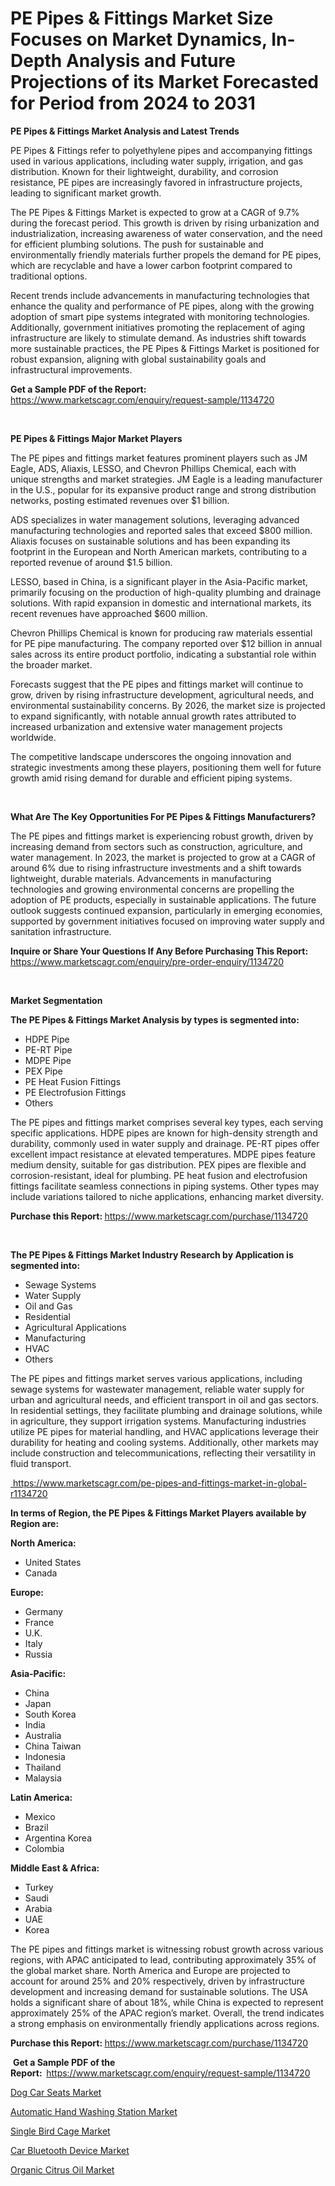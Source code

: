 <p><h1>PE Pipes & Fittings Market Size Focuses on Market Dynamics, In-Depth Analysis and Future Projections of its Market Forecasted for Period from 2024 to 2031</h1></p><p><strong>PE Pipes & Fittings Market Analysis and Latest Trends</strong></p>
<p><p>PE Pipes & Fittings refer to polyethylene pipes and accompanying fittings used in various applications, including water supply, irrigation, and gas distribution. Known for their lightweight, durability, and corrosion resistance, PE pipes are increasingly favored in infrastructure projects, leading to significant market growth.</p><p>The PE Pipes & Fittings Market is expected to grow at a CAGR of 9.7% during the forecast period. This growth is driven by rising urbanization and industrialization, increasing awareness of water conservation, and the need for efficient plumbing solutions. The push for sustainable and environmentally friendly materials further propels the demand for PE pipes, which are recyclable and have a lower carbon footprint compared to traditional options.</p><p>Recent trends include advancements in manufacturing technologies that enhance the quality and performance of PE pipes, along with the growing adoption of smart pipe systems integrated with monitoring technologies. Additionally, government initiatives promoting the replacement of aging infrastructure are likely to stimulate demand. As industries shift towards more sustainable practices, the PE Pipes & Fittings Market is positioned for robust expansion, aligning with global sustainability goals and infrastructural improvements.</p></p>
<p><strong>Get a Sample PDF of the Report:&nbsp;</strong> <a href="https://www.marketscagr.com/enquiry/request-sample/1134720?utm_campaign=1869&utm_medium=2&utm_source=Github&utm_content=ia&utm_term=18122024&utm_id=pe-pipes-fittings">https://www.marketscagr.com/enquiry/request-sample/1134720</a></p>
<p>&nbsp;</p>
<p><strong>PE Pipes & Fittings Major Market Players</strong></p>
<p><p>The PE pipes and fittings market features prominent players such as JM Eagle, ADS, Aliaxis, LESSO, and Chevron Phillips Chemical, each with unique strengths and market strategies. JM Eagle is a leading manufacturer in the U.S., popular for its expansive product range and strong distribution networks, posting estimated revenues over $1 billion. </p><p>ADS specializes in water management solutions, leveraging advanced manufacturing technologies and reported sales that exceed $800 million. Aliaxis focuses on sustainable solutions and has been expanding its footprint in the European and North American markets, contributing to a reported revenue of around $1.5 billion.</p><p>LESSO, based in China, is a significant player in the Asia-Pacific market, primarily focusing on the production of high-quality plumbing and drainage solutions. With rapid expansion in domestic and international markets, its recent revenues have approached $600 million.</p><p>Chevron Phillips Chemical is known for producing raw materials essential for PE pipe manufacturing. The company reported over $12 billion in annual sales across its entire product portfolio, indicating a substantial role within the broader market.</p><p>Forecasts suggest that the PE pipes and fittings market will continue to grow, driven by rising infrastructure development, agricultural needs, and environmental sustainability concerns. By 2026, the market size is projected to expand significantly, with notable annual growth rates attributed to increased urbanization and extensive water management projects worldwide.</p><p>The competitive landscape underscores the ongoing innovation and strategic investments among these players, positioning them well for future growth amid rising demand for durable and efficient piping systems.</p></p>
<p>&nbsp;</p>
<p><strong>What Are The Key Opportunities For PE Pipes & Fittings Manufacturers?</strong></p>
<p><p>The PE pipes and fittings market is experiencing robust growth, driven by increasing demand from sectors such as construction, agriculture, and water management. In 2023, the market is projected to grow at a CAGR of around 6% due to rising infrastructure investments and a shift towards lightweight, durable materials. Advancements in manufacturing technologies and growing environmental concerns are propelling the adoption of PE products, especially in sustainable applications. The future outlook suggests continued expansion, particularly in emerging economies, supported by government initiatives focused on improving water supply and sanitation infrastructure.</p></p>
<p><strong>Inquire or Share Your Questions If Any Before Purchasing This Report:</strong> <a href="https://www.marketscagr.com/enquiry/pre-order-enquiry/1134720?utm_campaign=1869&utm_medium=2&utm_source=Github&utm_content=ia&utm_term=18122024&utm_id=pe-pipes-fittings">https://www.marketscagr.com/enquiry/pre-order-enquiry/1134720</a></p>
<p>&nbsp;</p>
<p><strong>Market Segmentation</strong></p>
<p><strong>The PE Pipes & Fittings Market Analysis by types is segmented into:</strong></p>
<p><ul><li>HDPE Pipe</li><li>PE-RT Pipe</li><li>MDPE Pipe</li><li>PEX Pipe</li><li>PE Heat Fusion Fittings</li><li>PE Electrofusion Fittings</li><li>Others</li></ul></p>
<p><p>The PE pipes and fittings market comprises several key types, each serving specific applications. HDPE pipes are known for high-density strength and durability, commonly used in water supply and drainage. PE-RT pipes offer excellent impact resistance at elevated temperatures. MDPE pipes feature medium density, suitable for gas distribution. PEX pipes are flexible and corrosion-resistant, ideal for plumbing. PE heat fusion and electrofusion fittings facilitate seamless connections in piping systems. Other types may include variations tailored to niche applications, enhancing market diversity.</p></p>
<p><strong>Purchase this Report:&nbsp;</strong><a href="https://www.marketscagr.com/purchase/1134720?utm_campaign=1869&utm_medium=2&utm_source=Github&utm_content=ia&utm_term=18122024&utm_id=pe-pipes-fittings">https://www.marketscagr.com/purchase/1134720</a></p>
<p>&nbsp;</p>
<p><strong>The PE Pipes & Fittings Market Industry Research by Application is segmented into:</strong></p>
<p><ul><li>Sewage Systems</li><li>Water Supply</li><li>Oil and Gas</li><li>Residential</li><li>Agricultural Applications</li><li>Manufacturing</li><li>HVAC</li><li>Others</li></ul></p>
<p><p>The PE pipes and fittings market serves various applications, including sewage systems for wastewater management, reliable water supply for urban and agricultural needs, and efficient transport in oil and gas sectors. In residential settings, they facilitate plumbing and drainage solutions, while in agriculture, they support irrigation systems. Manufacturing industries utilize PE pipes for material handling, and HVAC applications leverage their durability for heating and cooling systems. Additionally, other markets may include construction and telecommunications, reflecting their versatility in fluid transport.</p></p>
<p><a href="https://www.marketscagr.com/pe-pipes-and-fittings-market-in-global-r1134720?utm_campaign=1869&utm_medium=2&utm_source=Github&utm_content=ia&utm_term=18122024&utm_id=pe-pipes-fittings">&nbsp;https://www.marketscagr.com/pe-pipes-and-fittings-market-in-global-r1134720</a></p>
<p><strong>In terms of Region, the PE Pipes & Fittings Market Players available by Region are:</strong></p>
<p>
    <p> <strong> North America: </strong>
        <ul>
            <li>United States</li>
            <li>Canada</li>
        </ul>
        </p> 
    <p> <strong> Europe: </strong>
        <ul>
            <li>Germany</li>
            <li>France</li>
            <li>U.K.</li>
            <li>Italy</li>
            <li>Russia</li>
        </ul>
        </p> 
    <p> <strong> Asia-Pacific: </strong>
        <ul>
            <li>China</li>
            <li>Japan</li>
            <li>South Korea</li>
            <li>India</li>
            <li>Australia</li>
            <li>China Taiwan</li>
            <li>Indonesia</li>
            <li>Thailand</li>
            <li>Malaysia</li>
        </ul>
        </p> 
    <p> <strong> Latin America: </strong>
        <ul>
            <li>Mexico</li>
            <li>Brazil</li>
            <li>Argentina Korea</li>
            <li>Colombia</li>
        </ul>
        </p> 
    <p> <strong> Middle East & Africa: </strong>
        <ul>
            <li>Turkey</li>
            <li>Saudi</li>
            <li>Arabia</li>
            <li>UAE</li>
            <li>Korea</li>
        </ul>
    </p>
    </p>
<p><p>The PE pipes and fittings market is witnessing robust growth across various regions, with APAC anticipated to lead, contributing approximately 35% of the global market share. North America and Europe are projected to account for around 25% and 20% respectively, driven by infrastructure development and increasing demand for sustainable solutions. The USA holds a significant share of about 18%, while China is expected to represent approximately 25% of the APAC region’s market. Overall, the trend indicates a strong emphasis on environmentally friendly applications across regions.</p></p>
<p><strong>Purchase this Report: </strong><a href="https://www.marketscagr.com/purchase/1134720?utm_campaign=1869&utm_medium=2&utm_source=Github&utm_content=ia&utm_term=18122024&utm_id=pe-pipes-fittings">https://www.marketscagr.com/purchase/1134720</a></p>
<p>&nbsp;<strong>Get a Sample PDF of the Report:&nbsp;&nbsp;</strong><a href="https://www.marketscagr.com/enquiry/request-sample/1134720?utm_campaign=1869&utm_medium=2&utm_source=Github&utm_content=ia&utm_term=18122024&utm_id=pe-pipes-fittings">https://www.marketscagr.com/enquiry/request-sample/1134720</a></p>
<p><strong></strong></p>
<p><p><a href="https://www.linkedin.com/pulse/dog-car-seats-market-analysis-global-opportunities-players-z0c4c?utm_campaign=1869&utm_medium=2&utm_source=Github&utm_content=ia&utm_term=18122024&utm_id=pe-pipes-fittings">Dog Car Seats Market</a></p><p><a href="https://www.linkedin.com/pulse/in-depth-analysis-automatic-hand-washing-station-market-trends-iqstc?utm_campaign=1869&utm_medium=2&utm_source=Github&utm_content=ia&utm_term=18122024&utm_id=pe-pipes-fittings">Automatic Hand Washing Station Market</a></p><p><a href="https://www.linkedin.com/pulse/single-bird-cage-market-strategic-insights-product-evolution-c9fzc?utm_campaign=1869&utm_medium=2&utm_source=Github&utm_content=ia&utm_term=18122024&utm_id=pe-pipes-fittings">Single Bird Cage Market</a></p><p><a href="https://www.linkedin.com/pulse/comprehensive-car-bluetooth-device-report-industry-analysis-apuzc?utm_campaign=1869&utm_medium=2&utm_source=Github&utm_content=ia&utm_term=18122024&utm_id=pe-pipes-fittings">Car Bluetooth Device Market</a></p><p><a href="https://www.linkedin.com/pulse/organic-citrus-oil-market-size-set-grow-rapidly-over-forecast-uwhje?utm_campaign=1869&utm_medium=2&utm_source=Github&utm_content=ia&utm_term=18122024&utm_id=pe-pipes-fittings">Organic Citrus Oil Market</a></p></p>